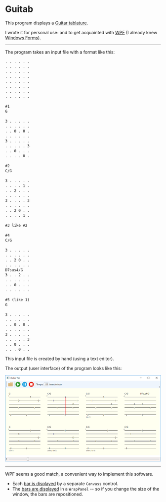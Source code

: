 ﻿# Guitab

This program displays a [Guitar tablature](https://en.wikipedia.org/wiki/Tablature).

I wrote it for personal use: and to get acquainted with [WPF](https://en.wikipedia.org/wiki/Windows_Presentation_Foundation)
(I already knew [Windows Forms](https://en.wikipedia.org/wiki/Windows_Forms)).

---

The program takes an input file with a format like this:

    . . . . . .
    . . . . . .
    . . . . . .
    . . . . . .
    . . . . . .
    . . . . . .
    . . . . . .
    . . . . . .

    #1
    G

    3 . . . . .
    . . . . . .
    . . 0 . 0 .
    . . . . . .
    3 . . . . .
    . . . . . 3
    . . 0 . . .
    . . . . 0 .

    #2
    C/G

    3 . . . . .
    . . . . 1 .
    . . 2 . . .
    . . . . . .
    3 . . . . 3
    . . . . . .
    . . 2 0 . .
    . . . . 1 .

    #3 like #2

    #4
    C/G

    3 . . . . .
    . . . . . .
    . . 2 0 . .
    . . . . . .
    D7sus4/G
    3 . . 2 . .
    . . . . . .
    . . 0 . . .
    . . . . . .

    #5 (like 1)
    G

    3 . . . . .
    . . . . . .
    . . 0 . 0 .
    . . . . . .
    3 . . . . .
    . . . . . 3
    . . 0 . . .
    . . . 0 . .

This input file is created by hand (using a text editor).

The output (user interface) of the program looks like this:

![screenshot](screenshot.png)

---

WPF seems a good match, a convenient way to implement this software.

- Each [bar is displayed](./View/Bar.cs) by a separate `Canvass` control.
- The [bars are displayed](./View/Bars.cs) in a `WrapPanel` -- so if you change the size of the window, the bars are repositioned.